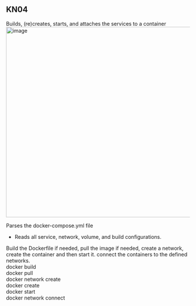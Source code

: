 ## KN04

Builds, (re)creates, starts, and attaches the services to a container<br>
<img width="522" alt="image" src="https://github.com/user-attachments/assets/9342ff17-02c5-4e17-b9db-f995ceacfb22" /><br>

Parses the docker-compose.yml file<br>
- Reads all service, network, volume, and build configurations.<br>


Build the Dockerfile if needed, pull the image if needed, create a network, create the container and then start it. connect the containers to the defined networks.<br>
docker build <br>
docker pull<br>
docker network create<br>
docker create<br>
docker start<br>
docker network connect<br>

